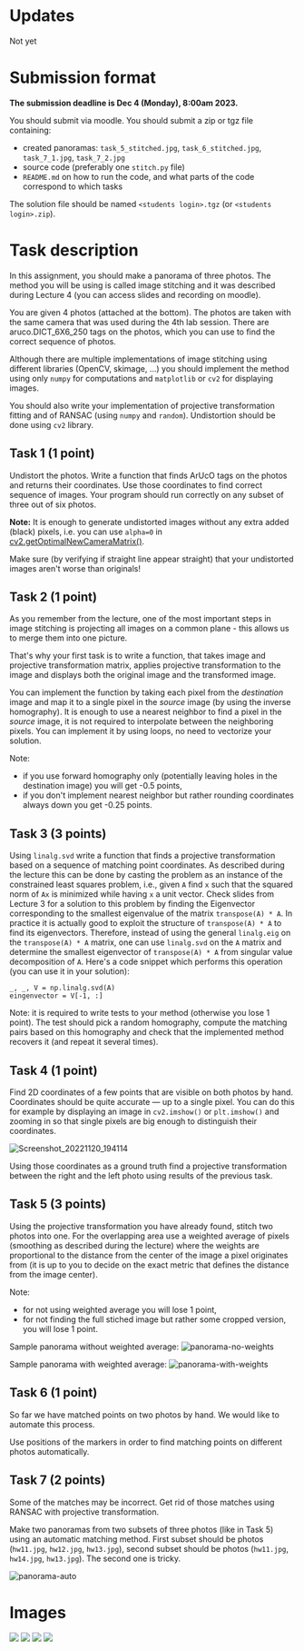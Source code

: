 # Updates

Not yet

# Submission format

**The submission deadline is Dec 4 (Monday), 8:00am 2023.**
 
You should submit via moodle. You should submit a zip or tgz file containing:
* created panoramas: `task_5_stitched.jpg`, `task_6_stitched.jpg`, `task_7_1.jpg`, `task_7_2.jpg`
* source code (preferably one `stitch.py` file)
* `README.md` on how to run the code, and what parts of the code correspond to which tasks

The solution file should be named `<students login>.tgz` (or `<students login>.zip`).

# Task description

In this assignment, you should make a panorama of three photos. The method you will be using is called image stitching and it was described during Lecture 4 (you can access slides and recording on moodle).

You are given 4 photos (attached at the bottom). The photos are taken with the same camera that was used during the 4th lab session. There are aruco.DICT_6X6_250 tags on the photos, which you can use to find the correct sequence of photos.

Although there are multiple implementations of image stitching using different libraries (OpenCV, skimage, ...) you should implement the method using only `numpy` for computations and `matplotlib` or `cv2` for displaying images.

You should also write your implementation of projective transformation fitting and of RANSAC (using `numpy` and `random`). Undistortion should be done using `cv2` library.

## Task 1 (1 point)

Undistort the photos. Write a function that finds ArUcO tags on the photos and returns their coordinates. Use those coordinates to find correct sequence of images. Your program should run correctly on any subset of three out of six photos.

**Note:** It is enough to generate undistorted images without any extra added (black) pixels,
i.e. you can use `alpha=0` in
[cv2.getOptimalNewCameraMatrix()](https://docs.opencv.org/4.6.0/d9/d0c/group__calib3d.html#ga7a6c4e032c97f03ba747966e6ad862b1).

Make sure (by verifying if straight line appear straight) that your undistorted images aren't worse than originals!

## Task 2 (1 point)

As you remember from the lecture, one of the most important steps in image stitching is projecting all images on a common plane - this allows us to merge them into one picture.

That's why your first task is to write a function, that takes image and projective transformation matrix, applies projective transformation to the image and displays both the original image and the transformed image.

You can implement the function by taking each pixel from the *destination* image and map it to a single pixel in the *source* image (by using the inverse homography). 
It is enough to use a nearest neighbor to find a pixel in the *source* image, it is not required to interpolate between the neighboring pixels.
You can implement it by using loops, no need to vectorize your solution.

Note:
* if you use forward homography only (potentially leaving holes in the destination image) you will get -0.5 points,
* if you don't implement nearest neighbor but rather rounding coordinates always down you get -0.25 points.


## Task 3 (3 points)

Using `linalg.svd` write a function that finds a projective transformation based on a sequence of matching point coordinates.
As described during the lecture this can be done by casting the problem as an instance of the 
constrained least squares problem, i.e., given `A` find `x` such that the squared norm of `Ax` is minimized
while having `x` a unit vector.
Check slides from Lecture 3 for a solution to this problem by finding the 
Eigenvector corresponding to the smallest eigenvalue of the matrix `transpose(A) * A`.
In practice it is actually good to exploit the structure of `transpose(A) * A` to find its eigenvectors. Therefore, instead of using the general `linalg.eig` on the `transpose(A) * A` matrix, one can use `linalg.svd` on the `A` matrix and determine the smallest eigenvector of `transpose(A) * A` from singular value decomposition of `A`. Here's a code snippet which performs this operation (you can use it in your solution):

```
_, _, V = np.linalg.svd(A)
eingenvector = V[-1, :]
```

Note: it is required to write tests to your method (otherwise you lose 1 point). 
The test should pick a random homography, compute the matching pairs based
on this homography and check that the implemented method recovers it (and repeat it several times).


## Task 4 (1 point)

Find 2D coordinates of a few points that are visible on both photos by hand.
Coordinates should be quite accurate — up to a single pixel.
You can do this for example by displaying an image in `cv2.imshow()` or `plt.imshow()`
and zooming in so that single pixels are big enough to distinguish their coordinates.

![Screenshot_20221120_194114](https://user-images.githubusercontent.com/7950377/202919946-5829822e-0095-41fd-9e70-fb979ef26397.png)

Using those coordinates as a ground truth find a projective transformation between the right and the left photo using results of the previous task.

## Task 5 (3 points)

Using the projective transformation you have already found, stitch two photos into one.
For the overlapping area use a weighted average of pixels (smoothing as described during the lecture) where the weights are proportional to the distance 
from the center of the image a pixel originates from (it is up to you to decide on the exact metric that defines the distance from the image center).

Note:
* for not using weighted average you will lose 1 point,
* for not finding the full stiched image but rather some cropped version, you will lose 1 point.

Sample panorama without weighted average:
![panorama-no-weights](imgs/panorama-no-weights.png)

Sample panorama with weighted average:
![panorama-with-weights](imgs/panorama1.png)


## Task 6 (1 point)

So far we have matched points on two photos by hand. We would like to automate this process.

Use positions of the markers in order to find matching points on different photos automatically.

## Task 7 (2 points)

Some of the matches may be incorrect. Get rid of those matches using RANSAC with projective transformation.

Make two panoramas from two subsets of three photos (like in Task 5) using an automatic matching method.
First subset should be photos (`hw11.jpg`, `hw12.jpg`, `hw13.jpg`), second subset should be photos (`hw11.jpg`, `hw14.jpg`, `hw13.jpg`). The second one is tricky.

![panorama-auto](imgs/panorama2.png)

# Images

![](data/hw11.jpg)
![](data/hw12.jpg)
![](data/hw13.jpg)
![](data/hw14.jpg)